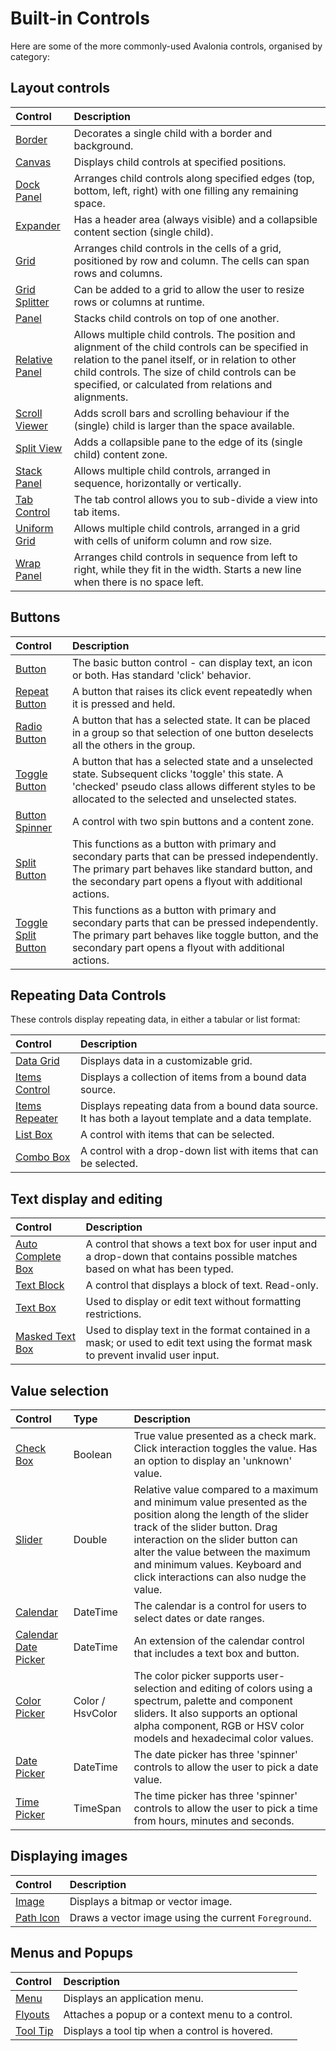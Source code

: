 # Built-in Controls

Here are some of the more commonly-used Avalonia controls, organised by category:

## Layout controls

|Control|Description|
|:----|:----|
|[Border](../../../reference/controls/border)|Decorates a single child with a border and background.|
|[Canvas](../../../reference/controls/canvas)|Displays child controls at specified positions.|
|[Dock Panel](../../../reference/controls/dockpanel)|Arranges child controls along specified edges (top, bottom, left, right) with one filling any remaining space.|
|[Expander](../../../reference/controls/expander)|Has a header area (always visible) and a collapsible content section (single child).|
|[Grid](../../../reference/controls/grid/README)|Arranges child controls in the cells of a grid, positioned by row and column. The cells can span rows and columns.|
|[Grid Splitter](../../../reference/controls/gridsplitter)|Can be added to a grid to allow the user to resize rows or columns at runtime.|
|[Panel](../../../reference/controls/panel)|Stacks child controls on top of one another.|
|[Relative Panel](../../../reference/controls/relativepanel)|Allows multiple child controls. The position and alignment of the child controls can be specified in relation to the panel itself, or in relation to other child controls.  The size of child controls can be specified, or calculated from relations and alignments.|
|[Scroll Viewer](../../../reference/controls/scrollviewer)|Adds scroll bars and scrolling behaviour if the (single) child is larger than the space available.|
|[Split View](../../../reference/controls/splitview)|Adds a collapsible pane to the edge of its (single child) content zone.|
|[Stack Panel](../../../reference/controls/stackpanel)|Allows multiple child controls, arranged in sequence, horizontally or vertically.|
|[Tab Control](../../../reference/controls/tabcontrol)|The tab control allows you to sub-divide a view into tab items.|
|[Uniform Grid](../../../reference/controls/uniform-grid)|Allows multiple child controls, arranged in a grid with cells of uniform column and row size.|
|[Wrap Panel](../../../reference/controls/wrappanel)|Arranges child controls in sequence from left to right, while they fit in the width. Starts a new line when there is no space left.|

## Buttons

|Control|Description|
|:----|:----|
|[Button](../../../reference/controls/buttons/button)|The basic button control - can display text, an icon or both. Has standard 'click' behavior.|
|[Repeat Button](../../../reference/controls/buttons/repeatbutton)|A button that raises its click event repeatedly when it is pressed and held.|
|[Radio Button](../../../reference/controls/buttons/radiobutton)|A button that has a selected state. It can be placed in a group so that selection of one button deselects all the others in the group.|
|[Toggle Button](../../../reference/controls/buttons/togglebutton)|A button that has a selected state and a unselected state. Subsequent clicks 'toggle' this state. A 'checked' pseudo class allows different styles to be allocated to the selected  and unselected states.|
|[Button Spinner](../../../reference/controls/buttons/buttonspinner)|A control with two spin buttons and a content zone.|
|[Split Button](../../../reference/controls/buttons/splitbutton)|This functions as a button with primary and secondary parts that can be pressed independently. The primary part behaves like standard button, and the secondary part opens a flyout with additional actions.|
|[Toggle Split Button](../../../reference/controls/buttons/togglesplitbutton)|This functions as a button with primary and secondary parts that can be pressed independently. The primary part behaves like toggle button, and the secondary part opens a flyout with additional actions.|

## Repeating Data Controls

These controls display repeating data, in either a tabular or list format:

|Control|Description|
|:----|:----|
|[Data Grid](../../../reference/controls/datagrid)|Displays data in a customizable grid.|
|[Items Control](../../../reference/controls/itemscontrol)|Displays a collection of items from a bound data source.|
|[Items Repeater](../../../reference/controls/itemsrepeater)|Displays repeating data from a bound data source. It has both a layout template and a data template.|
|[List Box](../../../reference/controls/listbox)|A control with items that can be selected.|
|[Combo Box](../../../reference/controls/combobox)|A control with a drop-down list with items that can be selected.|

## Text display and editing

|Control|Description|
|:----|:----|
|[Auto Complete Box](../../../reference/controls/autocompletebox)|A control that shows a text box for user input and a drop-down that contains possible matches based on what has been typed.|
|[Text Block](../../../reference/controls/textblock)|A control that displays a block of text. Read-only.|
|[Text Box](../../../reference/controls/textbox)|Used to display or edit text without formatting restrictions.|
|[Masked Text Box](../../../reference/controls/maskedtextbox)|Used to display text in the format contained in a mask; or used to edit text using the format mask to prevent invalid user input.|

## Value selection

|Control|Type|Description|
|:----|:----|:----|
|[Check Box](../../../reference/controls/checkbox)|Boolean|True value presented as a check mark. Click interaction toggles the value. Has an option to display an 'unknown' value.|
|[Slider](../../../reference/controls/slider)|Double|Relative value compared to a maximum and minimum value presented as the position along the length of the slider track of the slider button. Drag interaction on the slider button can alter the value between the maximum and minimum values. Keyboard and click interactions can also nudge the value.|
|[Calendar](../../../reference/controls/calendar)|DateTime|The calendar is a control for users to select dates or date ranges.|
|[Calendar Date Picker](../../../reference/controls/calendar/calendar-date-picker)|DateTime|An extension of the calendar control that includes a text box and button.|
|[Color Picker](../../../reference/controls/colorpicker)|Color / HsvColor|The color picker supports user-selection and editing of colors using a spectrum, palette and component sliders. It also supports an optional alpha component, RGB or HSV color models and hexadecimal color values.|
|[Date Picker](../../../reference/controls/datepicker)|DateTime|The date picker has three 'spinner' controls to allow the user to pick a date value.|
|[Time Picker](../../../reference/controls/timepicker)|TimeSpan|The time picker has three 'spinner' controls to allow the user to pick a time from hours, minutes and seconds.|

## Displaying images

|Control|Description|
|:----|:----|
|[Image](../../../reference/controls/image)|Displays a bitmap or vector image.|
|[Path Icon](../../../reference/controls/path-icon)|Draws a vector image using the current `Foreground`.|

## Menus and Popups

|Control|Description|
|:----|:----|
|[Menu](../../../reference/controls/menu)|Displays an application menu.|
|[Flyouts](../../../reference/controls/flyouts)|Attaches a popup or a context menu to a control.|
|[Tool Tip](../../../reference/controls/tooltip)|Displays a tool tip when a control is hovered.|
